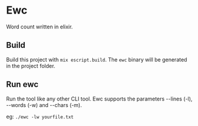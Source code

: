 # Ewc

Word count written in elixir.

## Build

Build this project with `mix escript.build`.
The `ewc` binary will be generated in the project folder.

## Run ewc

Run the tool like any other CLI tool. Ewc supports the parameters --lines (-l), --words (-w) and --chars (-m).

eg: `./ewc -lw yourfile.txt`
